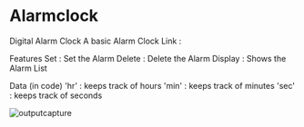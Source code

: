 # Alarmclock
Digital Alarm Clock
A basic Alarm Clock
Link : 

Features
Set : Set the Alarm
Delete : Delete the Alarm
Display : Shows the Alarm List

Data (in code)
'hr' : keeps track of hours
'min' : keeps track of minutes
'sec' : keeps track of seconds

![outputcapture](https://github.com/shri9514/Alarmclock/assets/74363853/76c131ce-bcd4-4dd9-88f2-c97707eab14c)



